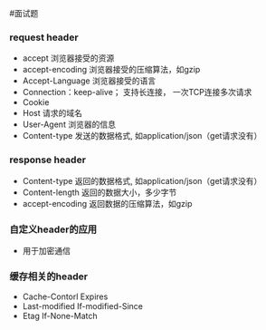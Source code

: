 #面试题 




### request header
- accept  浏览器接受的资源
- accept-encoding 浏览器接受的压缩算法，如gzip
- Accept-Language 浏览器接受的语言
- Connection：keep-alive； 支持长连接， 一次TCP连接多次请求
- Cookie
- Host 请求的域名
- User-Agent 浏览器的信息
- Content-type 发送的数据格式, 如application/json（get请求没有）





### response header
- Content-type 返回的数据格式, 如application/json（get请求没有）
- Content-length 返回的数据大小，多少字节
-  accept-encoding 返回数据的压缩算法，如gzip




### 自定义header的应用

- 用于加密通信



### 缓存相关的header

- Cache-Contorl    Expires
- Last-modified     If-modified-Since
- Etag                     If-None-Match